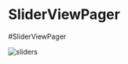# SliderViewPager
#SliderViewPager


![sliders](https://user-images.githubusercontent.com/61373662/122518024-551d7900-d02e-11eb-9bc6-6dd0b068d1ec.gif)
